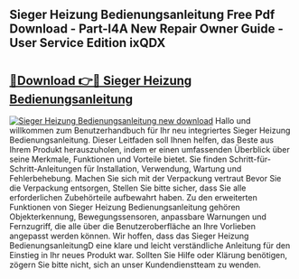 ## Sieger Heizung Bedienungsanleitung Free Pdf Download - Part-l4A New Repair Owner Guide - User Service Edition ixQDX

# <h2><a href="http://df5iw97.blite.top/?on=Sieger+Heizung+Bedienungsanleitung">🔗Download 👉🔴 Sieger Heizung Bedienungsanleitung</a></h2>

[![Sieger Heizung Bedienungsanleitung new download](https://i.imgur.com/lujVjoI.png)](http://df5iw97.blite.top/?on=Sieger+Heizung+Bedienungsanleitung)
Hallo und willkommen zum Benutzerhandbuch für Ihr neu integriertes Sieger Heizung Bedienungsanleitung. Dieser Leitfaden soll Ihnen helfen, das Beste aus Ihrem Produkt herauszuholen, indem er einen umfassenden Überblick über seine Merkmale, Funktionen und Vorteile bietet. Sie finden Schritt-für-Schritt-Anleitungen für Installation, Verwendung, Wartung und Fehlerbehebung. Machen Sie sich mit der Verpackung vertraut Bevor Sie die Verpackung entsorgen, Stellen Sie bitte sicher, dass Sie alle erforderlichen Zubehörteile aufbewahrt haben. Zu den erweiterten Funktionen von Sieger Heizung Bedienungsanleitung gehören Objekterkennung, Bewegungssensoren, anpassbare Warnungen und Fernzugriff, die alle über die Benutzeroberfläche an Ihre Vorlieben angepasst werden können. Wir hoffen, dass das Sieger Heizung BedienungsanleitungD eine klare und leicht verständliche Anleitung für den Einstieg in Ihr neues Produkt war. Sollten Sie Hilfe oder Klärung benötigen, zögern Sie bitte nicht, sich an unser Kundendienstteam zu wenden.
